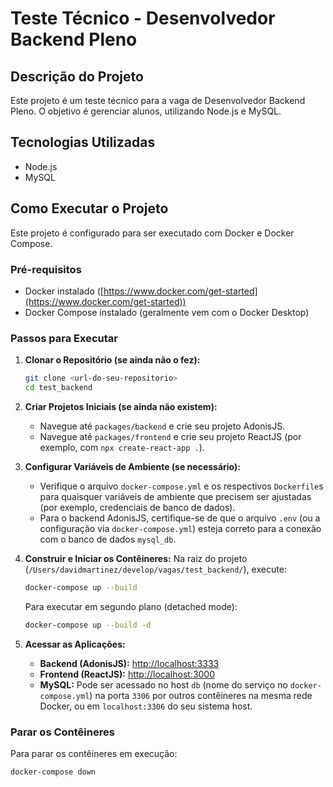 # Teste Técnico - Desenvolvedor Backend Pleno

## Descrição do Projeto

Este projeto é um teste técnico para a vaga de Desenvolvedor Backend Pleno. O objetivo é gerenciar alunos, utilizando Node.js e MySQL.

## Tecnologias Utilizadas

- Node.js
- MySQL

## Como Executar o Projeto

Este projeto é configurado para ser executado com Docker e Docker Compose.

### Pré-requisitos

- Docker instalado ([https://www.docker.com/get-started](https://www.docker.com/get-started))
- Docker Compose instalado (geralmente vem com o Docker Desktop)

### Passos para Executar

1.  **Clonar o Repositório (se ainda não o fez):**
    ```bash
    git clone <url-do-seu-repositorio>
    cd test_backend
    ```

2.  **Criar Projetos Iniciais (se ainda não existem):**
    *   Navegue até `packages/backend` e crie seu projeto AdonisJS.
    *   Navegue até `packages/frontend` e crie seu projeto ReactJS (por exemplo, com `npx create-react-app .`).

3.  **Configurar Variáveis de Ambiente (se necessário):**
    *   Verifique o arquivo `docker-compose.yml` e os respectivos `Dockerfile`s para quaisquer variáveis de ambiente que precisem ser ajustadas (por exemplo, credenciais de banco de dados).
    *   Para o backend AdonisJS, certifique-se de que o arquivo `.env` (ou a configuração via `docker-compose.yml`) esteja correto para a conexão com o banco de dados `mysql_db`.

4.  **Construir e Iniciar os Contêineres:**
    Na raiz do projeto (`/Users/davidmartinez/develop/vagas/test_backend/`), execute:
    ```bash
    docker-compose up --build
    ```
    Para executar em segundo plano (detached mode):
    ```bash
    docker-compose up --build -d
    ```

5.  **Acessar as Aplicações:**
    *   **Backend (AdonisJS):** [http://localhost:3333](http://localhost:3333)
    *   **Frontend (ReactJS):** [http://localhost:3000](http://localhost:3000)
    *   **MySQL:** Pode ser acessado no host `db` (nome do serviço no `docker-compose.yml`) na porta `3306` por outros contêineres na mesma rede Docker, ou em `localhost:3306` do seu sistema host.

### Parar os Contêineres

Para parar os contêineres em execução:
```bash
docker-compose down
```